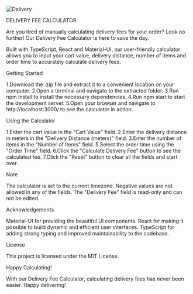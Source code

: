 ![Delivery](https://user-images.githubusercontent.com/99990278/219038156-f3a2058a-19bf-4bb1-8a01-d5fe02ed0e75.JPG)

DELIVERY FEE CALCULATOR

Are you tired of manually calculating delivery fees for your order? Look no further! Our Delivery Fee Calculator is here to save the day.

Built with TypeScript, React and Material-UI, our user-friendly calculator allows you to input your cart value, delivery distance, number of items and order time to accurately calculate delivery fees.

Getting Started

1.Download the .zip file and extract it to a convenient location on your computer.
2.Open a terminal and navigate to the extracted folder.
3.Run npm install to install the necessary dependencies.
4.Run npm start to start the development server.
5.Open your browser and navigate to http://localhost:3000/ to see the calculator in action.

Using the Calculator

1.Enter the cart value in the "Cart Value" field.
2.Enter the delivery distance in meters in the "Delivery Distance (meters)" field.
3.Enter the number of items in the "Number of Items" field.
5.Select the order time using the "Order Time" field.
6.Click the "Calculate Delivery Fee" button to see the calculated fee.
7.Click the "Reset" button to clear all the fields and start over.

Note

The calculator is set to the current timezone.
Negative values are not allowed in any of the fields.
The "Delivery Fee" field is read-only and can not be edited.


Acknowledgements

Material-UI for providing the beautiful UI components.
React for making it possible to build dynamic and efficient user interfaces.
TypeScript for adding strong typing and improved maintainability to the codebase.

License

This project is licensed under the MIT License.

Happy Calculating!

With our Delivery Fee Calculator, calculating delivery fees has never been easier. Happy delivering!
